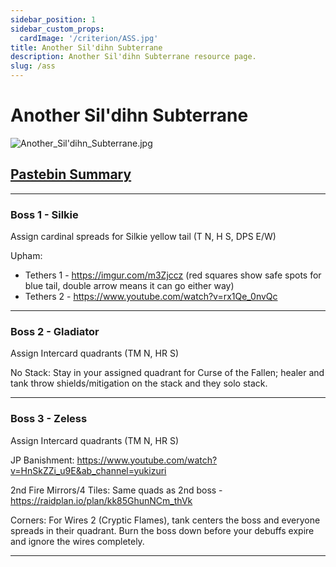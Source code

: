 ```yaml
---
sidebar_position: 1
sidebar_custom_props:
  cardImage: '/criterion/ASS.jpg'
title: Another Sil'dihn Subterrane
description: Another Sil'dihn Subterrane resource page.
slug: /ass
---
```


# Another Sil'dihn Subterrane
![Another_Sil'dihn_Subterrane.jpg](/criterion/ASS_Arena.png)

## [Pastebin Summary](https://pastebin.com/htyvm36x)

***
### Boss 1 - Silkie
Assign cardinal spreads for Silkie yellow tail (T N, H S, DPS E/W)

Upham:
* Tethers 1 - https://imgur.com/m3Zjccz (red squares show safe spots for blue tail, double arrow means it can go either way)
* Tethers 2 - https://www.youtube.com/watch?v=rx1Qe_0nvQc
 ***
### Boss 2 - Gladiator
Assign Intercard quadrants (TM N, HR S)

No Stack: Stay in your assigned quadrant for Curse of the Fallen; healer and tank throw shields/mitigation on the stack and they solo stack.
 ***
### Boss 3 - Zeless
Assign Intercard quadrants (TM N, HR S)

JP Banishment: https://www.youtube.com/watch?v=HnSkZZi_u9E&ab_channel=yukizuri

2nd Fire Mirrors/4 Tiles: Same quads as 2nd boss - https://raidplan.io/plan/kk85GhunNCm_thVk

Corners: For Wires 2 (Cryptic Flames), tank centers the boss and everyone spreads in their quadrant. Burn the boss down before your debuffs expire and ignore the wires completely.

***
